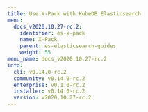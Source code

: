 ```yaml
---
title: Use X-Pack with KubeDB Elasticsearch
menu:
  docs_v2020.10.27-rc.2:
    identifier: es-x-pack
    name: X-Pack
    parent: es-elasticsearch-guides
    weight: 55
menu_name: docs_v2020.10.27-rc.2
info:
  cli: v0.14.0-rc.2
  community: v0.14.0-rc.2
  enterprise: v0.1.0-rc.2
  installer: v0.14.0-rc.2
  version: v2020.10.27-rc.2
---
```


